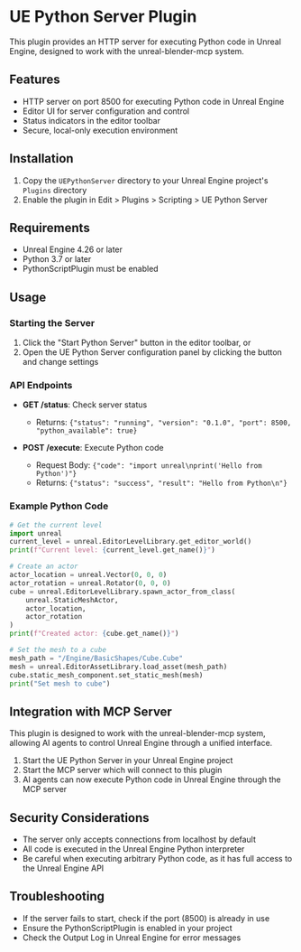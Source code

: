 # UE Python Server Plugin

This plugin provides an HTTP server for executing Python code in Unreal Engine, designed to work with the unreal-blender-mcp system.

## Features

- HTTP server on port 8500 for executing Python code in Unreal Engine
- Editor UI for server configuration and control
- Status indicators in the editor toolbar
- Secure, local-only execution environment

## Installation

1. Copy the `UEPythonServer` directory to your Unreal Engine project's `Plugins` directory
2. Enable the plugin in Edit > Plugins > Scripting > UE Python Server

## Requirements

- Unreal Engine 4.26 or later
- Python 3.7 or later
- PythonScriptPlugin must be enabled

## Usage

### Starting the Server

1. Click the "Start Python Server" button in the editor toolbar, or
2. Open the UE Python Server configuration panel by clicking the button and change settings

### API Endpoints

- **GET /status**: Check server status
  - Returns: `{"status": "running", "version": "0.1.0", "port": 8500, "python_available": true}`

- **POST /execute**: Execute Python code
  - Request Body: `{"code": "import unreal\nprint('Hello from Python')"}`
  - Returns: `{"status": "success", "result": "Hello from Python\n"}`

### Example Python Code

```python
# Get the current level
import unreal
current_level = unreal.EditorLevelLibrary.get_editor_world()
print(f"Current level: {current_level.get_name()}")

# Create an actor
actor_location = unreal.Vector(0, 0, 0)
actor_rotation = unreal.Rotator(0, 0, 0)
cube = unreal.EditorLevelLibrary.spawn_actor_from_class(
    unreal.StaticMeshActor, 
    actor_location, 
    actor_rotation
)
print(f"Created actor: {cube.get_name()}")

# Set the mesh to a cube
mesh_path = "/Engine/BasicShapes/Cube.Cube"
mesh = unreal.EditorAssetLibrary.load_asset(mesh_path)
cube.static_mesh_component.set_static_mesh(mesh)
print("Set mesh to cube")
```

## Integration with MCP Server

This plugin is designed to work with the unreal-blender-mcp system, allowing AI agents to control Unreal Engine through a unified interface.

1. Start the UE Python Server in your Unreal Engine project
2. Start the MCP server which will connect to this plugin
3. AI agents can now execute Python code in Unreal Engine through the MCP server

## Security Considerations

- The server only accepts connections from localhost by default
- All code is executed in the Unreal Engine Python interpreter
- Be careful when executing arbitrary Python code, as it has full access to the Unreal Engine API

## Troubleshooting

- If the server fails to start, check if the port (8500) is already in use
- Ensure the PythonScriptPlugin is enabled in your project
- Check the Output Log in Unreal Engine for error messages 